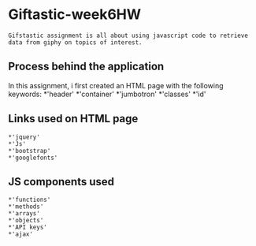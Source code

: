 # Giftastic-week6HW
    Gifstastic assignment is all about using javascript code to retrieve data from giphy on topics of interest. 
## Process behind the application
In this assignment, i first created an HTML page with the following keywords:
   *'header'
   *'container'
   *'jumbotron'
   *'classes'
   *'id'
## Links used on HTML page

    *'jquery'
    *'Js'
    *'bootstrap'
    *'googlefonts'

## JS components used

    *'functions'
    *'methods'
    *'arrays'
    *'objects'
    *'API keys'
    *'ajax'

   

